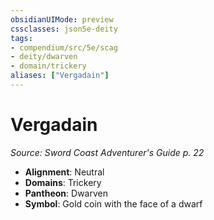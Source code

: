 ```yaml
---
obsidianUIMode: preview
cssclasses: json5e-deity
tags:
- compendium/src/5e/scag
- deity/dwarven
- domain/trickery
aliases: ["Vergadain"]
---
```

# Vergadain
*Source: Sword Coast Adventurer's Guide p. 22* 

- **Alignment**: Neutral
- **Domains**: Trickery
- **Pantheon**: Dwarven
- **Symbol**: Gold coin with the face of a dwarf
